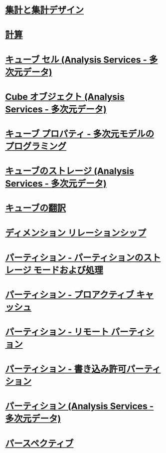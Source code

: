# [集計と集計デザイン](aggregations-and-aggregation-designs.md)
# [計算](calculations.md)
# [キューブ セル (Analysis Services - 多次元データ)](cube-cells-analysis-services-multidimensional-data.md)
# [Cube オブジェクト (Analysis Services - 多次元データ)](cube-objects-analysis-services-multidimensional-data.md)
# [キューブ プロパティ - 多次元モデルのプログラミング](cube-properties-multidimensional-model-programming.md)
# [キューブのストレージ (Analysis Services - 多次元データ)](cube-storage-analysis-services-multidimensional-data.md)
# [キューブの翻訳](cube-translations.md)
# [ディメンション リレーションシップ](dimension-relationships.md)
# [パーティション - パーティションのストレージ モードおよび処理](partitions-partition-storage-modes-and-processing.md)
# [パーティション - プロアクティブ キャッシュ](partitions-proactive-caching.md)
# [パーティション - リモート パーティション](partitions-remote-partitions.md)
# [パーティション - 書き込み許可パーティション](partitions-write-enabled-partitions.md)
# [パーティション (Analysis Services - 多次元データ)](partitions-analysis-services-multidimensional-data.md)
# [パースペクティブ](perspectives.md)
